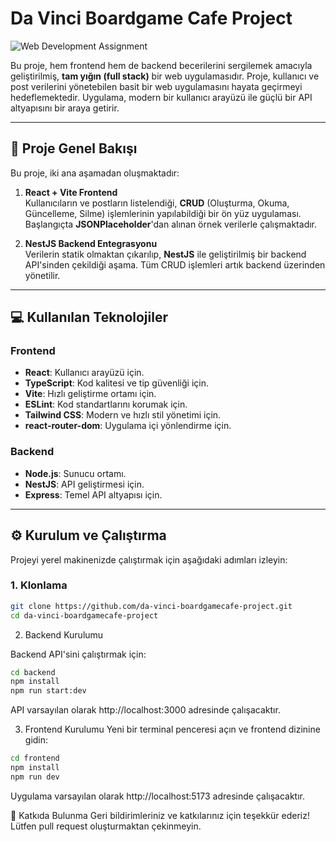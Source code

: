 # Da Vinci Boardgame Cafe Project

![Web Development Assignment](https://placehold.co/800x400/31363F/EEEEEE?text=Web+Development+Assignment)

Bu proje, hem frontend hem de backend becerilerini sergilemek amacıyla geliştirilmiş, **tam yığın (full stack)** bir web uygulamasıdır. Proje, kullanıcı ve post verilerini yönetebilen basit bir web uygulamasını hayata geçirmeyi hedeflemektedir. Uygulama, modern bir kullanıcı arayüzü ile güçlü bir API altyapısını bir araya getirir.

---

## 🚀 Proje Genel Bakışı

Bu proje, iki ana aşamadan oluşmaktadır:

1. **React + Vite Frontend**  
   Kullanıcıların ve postların listelendiği, **CRUD** (Oluşturma, Okuma, Güncelleme, Silme) işlemlerinin yapılabildiği bir ön yüz uygulaması. Başlangıçta **JSONPlaceholder**'dan alınan örnek verilerle çalışmaktadır.

2. **NestJS Backend Entegrasyonu**  
   Verilerin statik olmaktan çıkarılıp, **NestJS** ile geliştirilmiş bir backend API'sinden çekildiği aşama. Tüm CRUD işlemleri artık backend üzerinden yönetilir.

---

## 💻 Kullanılan Teknolojiler

### Frontend
- **React**: Kullanıcı arayüzü için.  
- **TypeScript**: Kod kalitesi ve tip güvenliği için.  
- **Vite**: Hızlı geliştirme ortamı için.  
- **ESLint**: Kod standartlarını korumak için.  
- **Tailwind CSS**: Modern ve hızlı stil yönetimi için.  
- **react-router-dom**: Uygulama içi yönlendirme için.  

### Backend
- **Node.js**: Sunucu ortamı.  
- **NestJS**: API geliştirmesi için.  
- **Express**: Temel API altyapısı için.  

---

## ⚙️ Kurulum ve Çalıştırma

Projeyi yerel makinenizde çalıştırmak için aşağıdaki adımları izleyin:

### 1. Klonlama
```bash
git clone https://github.com/da-vinci-boardgamecafe-project.git
cd da-vinci-boardgamecafe-project
```

2. Backend Kurulumu

Backend API'sini çalıştırmak için:

```bash
cd backend
npm install
npm run start:dev
```

API varsayılan olarak http://localhost:3000
adresinde çalışacaktır.


3. Frontend Kurulumu
Yeni bir terminal penceresi açın ve frontend dizinine gidin:

```bash
cd frontend
npm install
npm run dev
```

Uygulama varsayılan olarak http://localhost:5173
adresinde çalışacaktır.


🤝 Katkıda Bulunma
Geri bildirimleriniz ve katkılarınız için teşekkür ederiz!
Lütfen pull request oluşturmaktan çekinmeyin.
